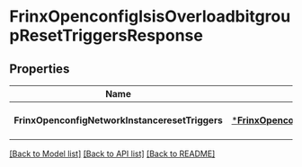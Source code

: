 # FrinxOpenconfigIsisOverloadbitgroupResetTriggersResponse

## Properties
Name | Type | Description | Notes
------------ | ------------- | ------------- | -------------
**FrinxOpenconfigNetworkInstanceresetTriggers** | [***FrinxOpenconfigIsisOverloadbitgroupResetTriggers**](frinx.openconfig.isis.overloadbitgroup.ResetTriggers.md) |  | [optional] [default to null]

[[Back to Model list]](../README.md#documentation-for-models) [[Back to API list]](../README.md#documentation-for-api-endpoints) [[Back to README]](../README.md)


